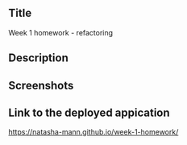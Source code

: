## Title
Week 1 homework - refactoring

## Description

## Screenshots

## Link to the deployed appication
https://natasha-mann.github.io/week-1-homework/

